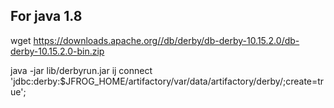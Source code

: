 ## For  java 1.8
wget https://downloads.apache.org//db/derby/db-derby-10.15.2.0/db-derby-10.15.2.0-bin.zip

java -jar lib/derbyrun.jar ij
connect 'jdbc:derby:$JFROG_HOME/artifactory/var/data/artifactory/derby/;create=true';
